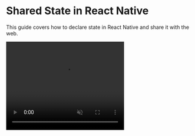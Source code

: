 # Shared State in React Native

This guide covers how to declare state in React Native and share it with the web.


<video src="/shared-state.mp4" width="320" height="240" muted autoplay loop />

Example: [shared-state-integration-react](https://github.com/gronxb/webview-bridge/tree/main/example/shared-state-integration-react)

## Registering a Bridge

::: tip NOTE
The declaration should coexist with native methods, and its usage is similar to `zustand`.
:::


To declare state, you first need to define a basic type like `interface AppBridgeState` 
Then, this type is inserted into the generic of `bridge`

The bridge arguments utilize `callback` that can `get()` and `set()` values.

You can retrieve the current value with `get()` and modify it using `set()`

```tsx
import { bridge, type Bridge } from "@webview-bridge/react-native";

interface AppBridgeState extends Bridge {
  count: number;
  increase(): Promise<void>;
};

export const appBridge = bridge<AppBridgeState>(({ get, set }) => ({
  count: 0,
  async increase() {
    set({
      count: get().count + 1,
    });
  },
}));

// It is exported via the package.json type field.
export type AppBridge = typeof appBridge;
```

## useBridge
The useBridge hook allows you to access shared state.

### with Selector
Insert the previously declared `appBridge` as the first argument and a `selector` as the second. Using a `selector` optimizes rendering.

For example, the code below only re-renders when the count value changes.

```tsx
import { Text } from "react-native";
import { useBridge } from "@webview-bridge/react-native"; 

function Count() {
  // render when count changed
  const count = useBridge(appBridge, (state) => state.count);

  return <Text>Native Count: {count}</Text>;
}

```
### without Selector
Retrieve without a selector. However, it re-renders if any value changes.

```tsx
import { View, Text, Button } from "react-native";
import { useBridge } from "@webview-bridge/react-native"; 

function CountAndIncrease() {
  const { count, increase } = useBridge(appBridge);

  return (
       <View>
           <Text>Native Count: {count}</Text>
           <Button onPress={() => increase()} title="Increase" />
      </View>
    );
}

```


::: tip NOTE
You can explore a practical example and further understand the implementation by visiting bellow.

* [shared-state-integration-react](https://github.com/gronxb/webview-bridge/tree/main/example/shared-state-integration-react)
* [shared-state-integration-vue](https://github.com/gronxb/webview-bridge/tree/main/example/shared-state-integration-vue)
:::
